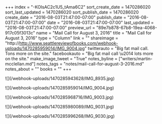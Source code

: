+++
index = "-KOIsAC2c1U5_tAma6C2"
sort_create_date = 1470286020
sort_last_updated = 1470286020
sort_publish_date = 1470286020
create_date = "2016-08-03T21:47:00-07:00"
publish_date = "2016-08-03T21:47:00-07:00"
date = "2016-08-03T21:47:00-07:00"
last_updated = "2016-08-03T21:47:00-07:00"
preview_url = "89e7b878-67b8-19ea-4068-917c05f3013c"
name = "Mail Call for August 3, 2016"
title = "Mail Call for August 3, 2016"
type = "Column"
link = ""
shareimage = "http://http://www.seattlereviewofbooks.com/webhook-uploads/1470285959014/IMG_9004.jpg"
twitterauto = "Big fat mail call. Tons more on the site."
facebookauto = "Big fat mail call \u2014 lots more on the site."
make_image_tweet = "True"
notes_byline = ["writers/martin-mcclellan.md"]
notes_tags = "notes/mail-call-for-august-3-2016.md"
notes_about = ""
books = ""
+++
<p class="image">![](/webhook-uploads/1470285943628/IMG_8935.jpg)</p>
<p class="image">![](/webhook-uploads/1470285959014/IMG_9004.jpg)</p>
<p class="image">![](/webhook-uploads/1470285968716/IMG_9003.jpg)</p>
<p class="image">![](/webhook-uploads/1470285980089/IMG_9031.jpg)</p>
<p class="image">![](/webhook-uploads/1470285996268/IMG_9030.jpg)</p>